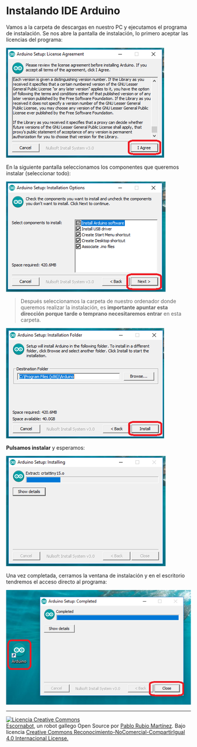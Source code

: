# Instalando IDE Arduino

Vamos a la carpeta de descargas en nuestro PC y ejecutamos el programa de instalación. Se nos abre la pantalla de instalación, lo primero aceptar las licencias del programa:

![Aceptar Licencia Arduino](/assets/02-Licencia.png)

En la siguiente pantalla seleccionamos los componentes que queremos instalar (seleccionar todo):

![Opciones Instalación Arduino](/assets/03-instalar.png)

>Después seleccionamos la carpeta de nuestro ordenador donde queremos realizar la instalación, es **importante apuntar esta dirección porque tarde o temprano necesitaremos entrar** en esta carpeta.

![Carpeta Instalación Arduino](/assets/04-instalar.png)

**Pulsamos instalar** y esperamos:

![Extraer Archivos Instalando Arduino](/assets/05-instalar.png)

Una vez completada, cerramos la ventana de instalación y en el escritorio tendremos el acceso directo al programa:

![Instalación Arduino Completada](/assets/06-instalar.png)

---

[![Licencia Creative Commons](https://licensebuttons.net/l/by-nc-sa/4.0/80x15.png)](https://creativecommons.org/licenses/by-nc-sa/4.0/)  
[Escornabot](http://escornabot.com/web/), un robot gallego Open Source por [Pablo Rubio Martínez](https://legacy.gitbook.com/@pablorubiomartinez).  Bajo licencia [Creative Commons Reconocimiento-NoComercial-CompartirIgual 4.0 Internacional License.](https://creativecommons.org/licenses/by-nc-sa/4.0/)

